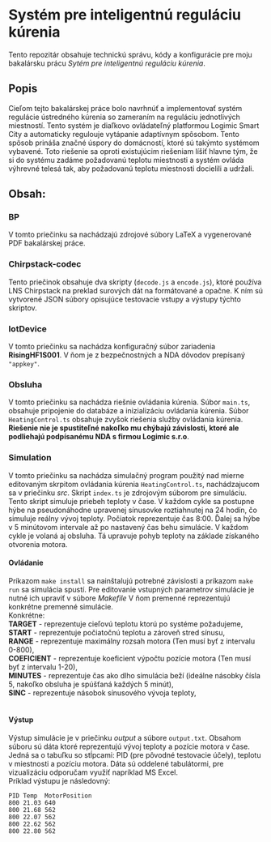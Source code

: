 # Systém pre inteligentnú reguláciu kúrenia
Tento repozitár obsahuje technickú správu, kódy a konfigurácie pre moju bakalársku prácu *Sytém pre inteligentnú reguláciu kúrenia*.
## Popis
Cieľom tejto bakalárskej práce bolo navrhnúť a implementovať systém regulácie ústredného kúrenia so zameraním na reguláciu jednotlivých miestností. Tento systém je diaľkovo ovládateľný platformou Logimic Smart City a automaticky regulouje vytápanie adaptívnym spôsobom. Tento spôsob prináša značné úspory do domácností, ktoré sú takýmto systémom vybavené. Toto riešenie sa oproti existujúcim riešeniam líšiť hlavne tým, že si do systému zadáme požadovanú teplotu miestnosti a systém ovláda výhrevné telesá tak, aby požadovanú teplotu miestnosti docielili a udržali.
## Obsah:
### BP
V tomto priečinku sa nachádzajú zdrojové súbory LaTeX a vygenerované PDF bakalárskej práce.
### Chirpstack-codec
Tento priečinok obsahuje dva skripty (`decode.js` a `encode.js`), ktoré používa LNS Chirpstack na preklad surových dát na formátované a opačne. K ním sú vytvorené JSON súbory opisujúce testovacie vstupy a výstupy týchto skriptov.
### IotDevice
V tomto priečinku sa nachádza konfiguračný súbor zariadenia **RisingHF1S001**. V ňom je z bezpečnostných a NDA dôvodov prepísaný `"appkey"`.
### Obsluha
V tomto priečinku sa nachádza riešnie ovládania kúrenia. Súbor `main.ts`, obsahuje pripojenie do databáze a inizializáciu ovládania kúrenia. Súbor `HeatingControl.ts` obsahuje zvyšok riešenia služby ovládania kúrenia.<br>**Riešenie nie je spustiteľné nakoľko mu chýbajú závislosti, ktoré ale podliehajú podpísanému NDA s firmou Logimic s.r.o**.
### Simulation
V tomto priečinku sa nachádza simulačný program použitý nad mierne editovaným skrpitom ovládania kúrenia `HeatingControl.ts`, nachádzajucom sa v priečinku *src*. Skript `index.ts` je zdrojovým súborom pre simuláciu.<br>
Tento skript simuluje priebeh teploty v čase. V každom cykle sa postupne hýbe na pseudonáhodne upravenej sínusovke roztiahnutej na 24 hodín, čo simuluje reálny vývoj teploty. Počiatok reprezentuje čas 8:00. Ďalej sa hýbe v 5 minútovom intervale až po nastavený čas behu simulácie. V každom cykle je volaná aj obsluha. Tá upravuje pohyb teploty na základe získaného otvorenia motora.
#### Ovládanie 
Príkazom `make install` sa nainštalujú potrebné závislosti a príkazom `make run` sa simulácia spustí. Pre editovanie vstupných parametrov simulácie je nutné ich upraviť v súbore *Makefile* V ňom premenné reprezentujú konkrétne premenné simulácie.<br>
 Konkrétne:<br>
**TARGET** - reprezentuje cieľovú teplotu ktorú po systéme požadujeme,<br>
**START** - reprezentuje počiatočnú teplotu a zároveň stred sínusu,<br>
**RANGE** - reprezentuje maximálny rozsah motora (Ten musí byť z intervalu 0-800),<br>
**COEFICIENT** - reprezentuje koeficient výpočtu pozície motora (Ten musí byť z intervalu 1-20),<br>
**MINUTES** - reprezentuje čas ako dlho simulácia beží (ideálne násobky čísla 5, nakoľko obsluha je spúšťaná každých 5 minút),<br>
**SINC** - reprezentuje násobok sínusového vývoja teploty,<br><br> 
#### Výstup
Výstup simulácie je v priečinku *output* a súbore `output.txt`. Obsahom súboru sú dáta ktoré reprezentujú vývoj teploty a pozície motora v čase. Jedná sa o tabuľku so stĺpcami: PID (pre pôvodné testovacie účely), teplotu v miestnosti a pozíciu motora. Dáta sú oddelené tabulátormi, pre vizualizáciu odporučam využiť napríklad MS Excel.<br>
Príklad výstupu je následovný:
```
PID	Temp  MotorPosition
800	21.03 640
800	21.68 562
800	22.07 562
800	22.62 562
800	22.80 562
```


